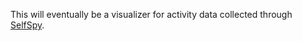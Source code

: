 This will eventually be a visualizer for activity data collected through <a href="http://github.com/activityhistory/selfspy">SelfSpy</a>.
